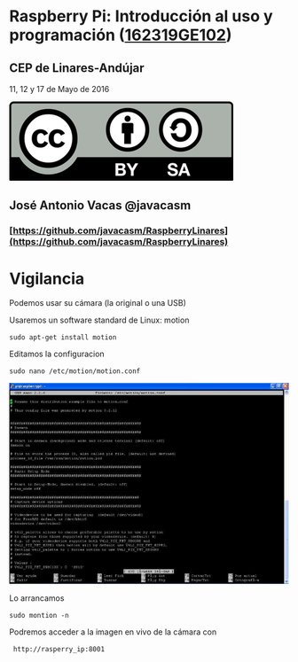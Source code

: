 # Raspberry Pi: Introducción al uso y programación ([162319GE102](https://www.juntadeandalucia.es/educacion/seneca/seneca/jsp/gestionactividades/DetActForPub.jsp?X_EDIACTFOR=161807))

## CEP de Linares-Andújar

11, 12 y 17 de Mayo de 2016

![CC](./imagenes/Licencia_CC.png)
## José Antonio Vacas  @javacasm

### [https://github.com/javacasm/RaspberryLinares](https://github.com/javacasm/RaspberryLinares)

# Vigilancia

Podemos usar su cámara (la original o una USB)

Usaremos un software standard de Linux: motion

	sudo apt-get install motion

Editamos la configuracion

	sudo nano /etc/motion/motion.conf

![motion](./imagenes/motion.jpg)

Lo arrancamos

	sudo montion -n


Podremos acceder a la imagen en vivo de la cámara con

	 http://rasperry_ip:8001
